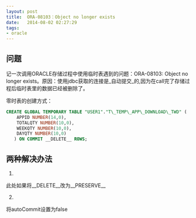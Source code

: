 ```yaml
---
layout: post
title:  ORA-08103：Object no longer exists
date:   2014-08-02 02:27:29
tags:
- oracle
---
```


问题
---
记一次调用ORACLE存储过程中使用临时表遇到的问题：ORA-08103: Object no longer exists。原因：使用jdbc获取的连接是_自动提交_的,因为在call完了存储过程后临时表里的数据已经被删除了。


零时表的创建方式：

```sql
CREATE GLOBAL TEMPORARY TABLE "USER1"."T\_TEMP\_APP\_DOWNLOAD\_TWD" (
    APPID NUMBER(14,0), 
	TOTALQTY NUMBER(10,0), 
	WEEKQTY NUMBER(10,0), 
	DAYQTY NUMBER(10,0)
   ) ON COMMIT __DELETE__ ROWS;
```

两种解决办法
---
1.
此处如果将__DELETE__改为__PRESERVE__

2.
将autoCommit设置为false